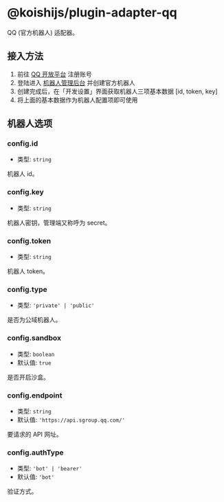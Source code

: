 # @koishijs/plugin-adapter-qq

QQ (官方机器人) 适配器。

## 接入方法

1. 前往 [QQ 开放平台](https://q.qq.com) 注册账号
2. 登陆进入 [机器人管理后台](https://q.qq.com/#/app/bot) 并创建官方机器人
3. 创建完成后，在「开发设置」界面获取机器人三项基本数据 \[id, token, key]
4. 将上面的基本数据作为机器人配置项即可使用

## 机器人选项

### config.id

- 类型: `string`

机器人 id。

### config.key

- 类型: `string`

机器人密钥，管理端又称呼为 secret。

### config.token

- 类型: `string`

机器人 token。

### config.type

- 类型: `'private' | 'public'`

是否为公域机器人。

### config.sandbox

- 类型: `boolean`
- 默认值: `true`

是否开启沙盒。

### config.endpoint

- 类型: `string`
- 默认值: `'https://api.sgroup.qq.com/'`

要请求的 API 网址。

### config.authType

- 类型: `'bot' | 'bearer'`
- 默认值: `'bot'`

验证方式。
